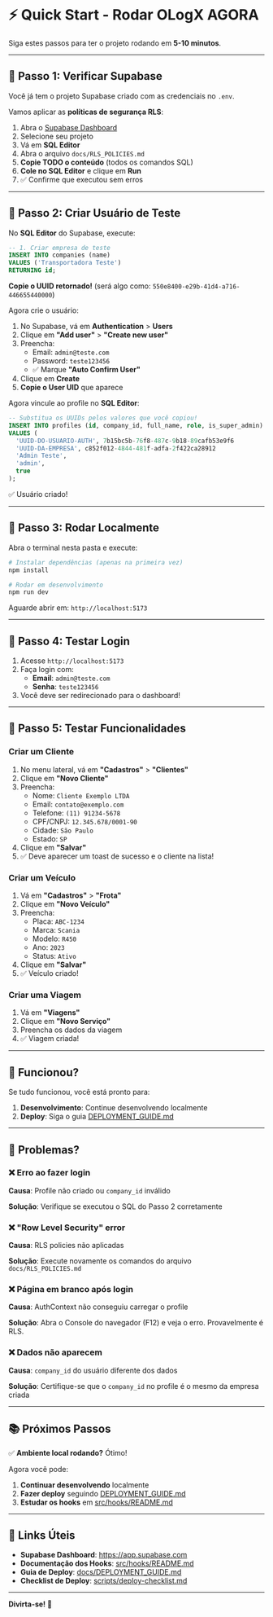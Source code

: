 # ⚡ Quick Start - Rodar OLogX AGORA

Siga estes passos para ter o projeto rodando em **5-10 minutos**.

---

## 🎯 Passo 1: Verificar Supabase

Você já tem o projeto Supabase criado com as credenciais no `.env`.

Vamos aplicar as **políticas de segurança RLS**:

1. Abra o [Supabase Dashboard](https://app.supabase.com)
2. Selecione seu projeto
3. Vá em **SQL Editor**
4. Abra o arquivo `docs/RLS_POLICIES.md`
5. **Copie TODO o conteúdo** (todos os comandos SQL)
6. **Cole no SQL Editor** e clique em **Run**
7. ✅ Confirme que executou sem erros

---

## 🎯 Passo 2: Criar Usuário de Teste

No **SQL Editor** do Supabase, execute:

```sql
-- 1. Criar empresa de teste
INSERT INTO companies (name)
VALUES ('Transportadora Teste')
RETURNING id;
```

**Copie o UUID retornado!** (será algo como: `550e8400-e29b-41d4-a716-446655440000`)

Agora crie o usuário:

1. No Supabase, vá em **Authentication** > **Users**
2. Clique em **"Add user"** > **"Create new user"**
3. Preencha:
   - Email: `admin@teste.com`
   - Password: `teste123456`
   - ✅ Marque **"Auto Confirm User"**
4. Clique em **Create**
5. **Copie o User UID** que aparece

Agora vincule ao profile no **SQL Editor**:

```sql
-- Substitua os UUIDs pelos valores que você copiou!
INSERT INTO profiles (id, company_id, full_name, role, is_super_admin)
VALUES (
  'UUID-DO-USUARIO-AUTH', 7b15bc5b-76f8-487c-9b18-89cafb53e9f6
  'UUID-DA-EMPRESA', c852f012-4844-481f-adfa-2f422ca28912
  'Admin Teste',
  'admin',
  true
);
```

✅ Usuário criado!

---

## 🎯 Passo 3: Rodar Localmente

Abra o terminal nesta pasta e execute:

```bash
# Instalar dependências (apenas na primeira vez)
npm install

# Rodar em desenvolvimento
npm run dev
```

Aguarde abrir em: `http://localhost:5173`

---

## 🎯 Passo 4: Testar Login

1. Acesse `http://localhost:5173`
2. Faça login com:
   - **Email**: `admin@teste.com`
   - **Senha**: `teste123456`
3. Você deve ser redirecionado para o dashboard!

---

## 🎯 Passo 5: Testar Funcionalidades

### Criar um Cliente

1. No menu lateral, vá em **"Cadastros"** > **"Clientes"**
2. Clique em **"Novo Cliente"**
3. Preencha:
   - Nome: `Cliente Exemplo LTDA`
   - Email: `contato@exemplo.com`
   - Telefone: `(11) 91234-5678`
   - CPF/CNPJ: `12.345.678/0001-90`
   - Cidade: `São Paulo`
   - Estado: `SP`
4. Clique em **"Salvar"**
5. ✅ Deve aparecer um toast de sucesso e o cliente na lista!

### Criar um Veículo

1. Vá em **"Cadastros"** > **"Frota"**
2. Clique em **"Novo Veículo"**
3. Preencha:
   - Placa: `ABC-1234`
   - Marca: `Scania`
   - Modelo: `R450`
   - Ano: `2023`
   - Status: `Ativo`
4. Clique em **"Salvar"**
5. ✅ Veículo criado!

### Criar uma Viagem

1. Vá em **"Viagens"**
2. Clique em **"Novo Serviço"**
3. Preencha os dados da viagem
4. ✅ Viagem criada!

---

## 🎉 Funcionou?

Se tudo funcionou, você está pronto para:

1. **Desenvolvimento**: Continue desenvolvendo localmente
2. **Deploy**: Siga o guia [DEPLOYMENT_GUIDE.md](docs/DEPLOYMENT_GUIDE.md)

---

## 🐛 Problemas?

### ❌ Erro ao fazer login

**Causa**: Profile não criado ou `company_id` inválido

**Solução**: Verifique se executou o SQL do Passo 2 corretamente

### ❌ "Row Level Security" error

**Causa**: RLS policies não aplicadas

**Solução**: Execute novamente os comandos do arquivo `docs/RLS_POLICIES.md`

### ❌ Página em branco após login

**Causa**: AuthContext não conseguiu carregar o profile

**Solução**: Abra o Console do navegador (F12) e veja o erro. Provavelmente é RLS.

### ❌ Dados não aparecem

**Causa**: `company_id` do usuário diferente dos dados

**Solução**: Certifique-se que o `company_id` no profile é o mesmo da empresa criada

---

## 📚 Próximos Passos

✅ **Ambiente local rodando?** Ótimo!

Agora você pode:

1. **Continuar desenvolvendo** localmente
2. **Fazer deploy** seguindo [DEPLOYMENT_GUIDE.md](docs/DEPLOYMENT_GUIDE.md)
3. **Estudar os hooks** em [src/hooks/README.md](src/hooks/README.md)

---

## 🔗 Links Úteis

- **Supabase Dashboard**: https://app.supabase.com
- **Documentação dos Hooks**: [src/hooks/README.md](src/hooks/README.md)
- **Guia de Deploy**: [docs/DEPLOYMENT_GUIDE.md](docs/DEPLOYMENT_GUIDE.md)
- **Checklist de Deploy**: [scripts/deploy-checklist.md](scripts/deploy-checklist.md)

---

**Divirta-se! 🚀**
